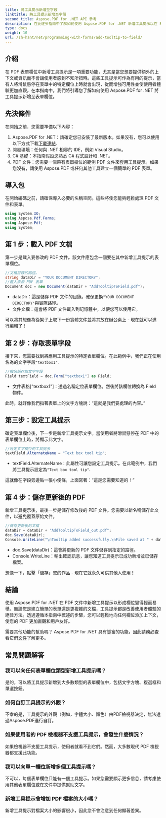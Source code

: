 ```yaml
---
title: 將工具提示新增至字段
linktitle: 將工具提示新增至字段
second_title: Aspose.PDF for .NET API 參考
description: 在此逐步指南中了解如何使用 Aspose.PDF for .NET 新增工具提示以在 PDF 文件中形成欄位。提高可用性和使用者體驗。
type: docs
weight: 10
url: /zh-hant/net/programming-with-forms/add-tooltip-to-field/
---
```

## 介紹

在 PDF 表單欄位中新增工具提示是一項重要功能，尤其是當您想要提供額外的上下文或資訊而不會讓使用者感到不知所措時。這些工具提示可作為有用的提示，當有人將滑鼠懸停在表單中的特定欄位上時就會出現，從而增強可用性並使使用者體驗更加直觀。在本指南中，我們將引導您了解如何使用 Aspose.PDF for .NET 將工具提示新增至表單欄位。

## 先決條件

在開始之前，您需要準備以下內容：

1.  Aspose.PDF for .NET：請確定您已安裝了最新版本。如果沒有，您可以使用以下方式下載[下載連結](https://releases.aspose.com/pdf/net/).
2. 開發環境：任何與 .NET 相容的 IDE，例如 Visual Studio。
3. C# 基礎：本指南假設您熟悉 C# 程式設計和 .NET。
4. PDF 文件：您需要一個帶有表單欄位的範例 PDF 文件來套用工具提示。如果您沒有，請使用 Aspose.PDF 或任何其他工具建立一個簡單的 PDF 表單。

## 導入包

在開始編碼之前，請確保導入必要的名稱空間。這些將使您能夠輕鬆處理 PDF 文件和表單。

```csharp
using System.IO;
using Aspose.Pdf.Forms;
using Aspose.Pdf;
using System;
```

## 第 1 步：載入 PDF 文檔

第一步是載入要修改的 PDF 文件。該文件應包含一個要在其中新增工具提示的表單欄位。

```csharp
//文檔目錄的路徑。
string dataDir = "YOUR DOCUMENT DIRECTORY";
//載入來源 PDF 表單
Document doc = new Document(dataDir + "AddTooltipToField.pdf");
```

- dataDir：這是儲存 PDF 文件的目錄。確保更換`"YOUR DOCUMENT DIRECTORY"`與實際路徑。
- 文件文檔：這會將 PDF 文件載入到記憶體中，以便您可以使用它。

可以將其想像為從架子上取下一份實體文件並將其放在辦公桌上 - 現在就可以進行編輯了！

## 第 2 步：存取表單字段

接下來，您需要找到將應用工具提示的特定表單欄位。在此範例中，我們正在使用名為的文字字段`"textbox1"`.

```csharp
//按名稱存取文字字段
Field textField = doc.Form["textbox1"] as Field;
```

- 文件表格["textbox1"]：透過名稱定位表單欄位。然後將該欄位轉換為 Field 物件。
  
此時，就好像我們指著表單上的文字方塊說：“這就是我們要處理的內容。”

## 第三步：設定工具提示

確定表單欄位後，下一步是新增工具提示文字。當使用者將滑鼠懸停在 PDF 中的表單欄位上時，將顯示此文字。

```csharp
//設定文字欄位的工具提示
textField.AlternateName = "Text box tool tip";
```

- textField.AlternateName：此屬性可讓您設定工具提示。在此範例中，我們將工具提示設定為`"Text box tool tip"`.

這就像在字段旁邊貼一張小便條，上面寫著：“這是您需要知道的！”

## 第 4 步：儲存更新後的 PDF

新增工具提示後，最後一步是儲存修改後的 PDF 文件。您需要以新名稱儲存此文件，以避免覆蓋原始文件。

```csharp
//儲存更新後的文檔
dataDir = dataDir + "AddTooltipToField_out.pdf";
doc.Save(dataDir);
Console.WriteLine("\nTooltip added successfully.\nFile saved at " + dataDir);
```

- doc.Save(dataDir)：這會將更新的 PDF 文件儲存到指定的路徑。
- Console.WriteLine：輸出確認訊息，讓您知道工具提示已成功新增並已儲存檔案。

想像一下，點擊「儲存」您的作品 - 現在它就永久可供其他人使用！

## 結論

使用 Aspose.PDF for .NET 在 PDF 文件中新增工具提示以形成欄位變得輕而易舉。無論您是建立簡單的表單還是更複雜的文檔，工具提示都是改善使用者體驗的絕佳方法。透過遵循本指南中概述的步驟，您可以輕鬆地向任何欄位添加上下文，使您的 PDF 更加直觀和用戶友好。

需要其他功能的幫助嗎？ Aspose.PDF for .NET 具有豐富的功能，因此請務必查看它們[文件](https://reference.aspose.com/pdf/net/)了解更多。

## 常見問題解答

### 我可以向任何表單欄位類型新增工具提示嗎？  
是的，可以將工具提示新增到大多數類型的表單欄位中，包括文字方塊、複選框和單選按鈕。

### 如何自訂工具提示的外觀？  
不幸的是，工具提示的外觀（例如，字體大小、顏色）由PDF檢視器決定，無法透過Aspose.PDF進行自訂。

### 如果使用者的 PDF 檢視器不支援工具提示，會發生什麼情況？  
如果檢視器不支援工具提示，使用者就看不到它們。然而，大多數現代 PDF 檢視器都支援此功能。

### 我可以向單一欄位新增多個工具提示嗎？  
不可以，每個表單欄位只能有一個工具提示。如果您需要顯示更多信息，請考慮使用其他表單欄位或在文件中提供幫助文字。

### 新增工具提示會增加 PDF 檔案的大小嗎？  
新增工具提示對檔案大小的影響很小，因此您不會注意到任何顯著差異。